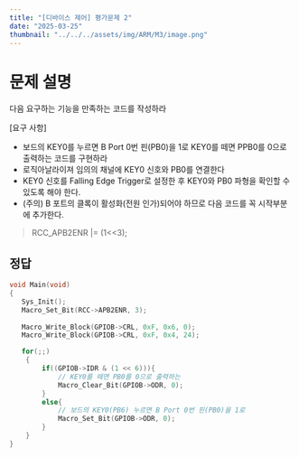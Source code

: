```yaml
---
title: "[디바이스 제어] 평가문제 2"
date: "2025-03-25"
thumbnail: "../../../assets/img/ARM/M3/image.png"
---
```


# 문제 설명

 다음 요구하는 기능을 만족하는 코드를 작성하라

[요구 사항]
- 보드의 KEY0를 누르면 B Port 0번 핀(PB0)을 1로 KEY0를 떼면 PPB0를 0으로 출력하는 코드를 구현하라
- 로직아날라이져 임의의 채널에 KEY0 신호와 PB0를 연결한다
- KEY0 신호를 Falling Edge Trigger로 설정한 후 KEY0와 PB0 파형을 확인할 수 있도록 해야 한다.
- (주의) B 포트의 클록이 활성화(전원 인가)되어야 하므로 다음 코드를 꼭 시작부분에 추가한다. 

>RCC_APB2ENR |= (1<<3);


## 정답
```c 
void Main(void)
{
   Sys_Init();
   Macro_Set_Bit(RCC->APB2ENR, 3);
   
   Macro_Write_Block(GPIOB->CRL, 0xF, 0x6, 0);
   Macro_Write_Block(GPIOB->CRL, 0xF, 0x4, 24);

   for(;;)
	{
		if((GPIOB->IDR & (1 << 6))){ 
			// KEY0를 떼면 PB0를 0으로 출력하는
			Macro_Clear_Bit(GPIOB->ODR, 0);	
		}
		else{
			// 보드의 KEY0(PB6) 누르면 B Port 0번 핀(PB0)을 1로
			Macro_Set_Bit(GPIOB->ODR, 0);
		}
	}
}

```
